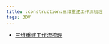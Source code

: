 ```yaml
---
title: :construction:三维重建工作流梳理
tags: 3DV
---
```


* [三维重建工作流梳理](https://www.cnblogs.com/yhlx125/p/8719194.html)